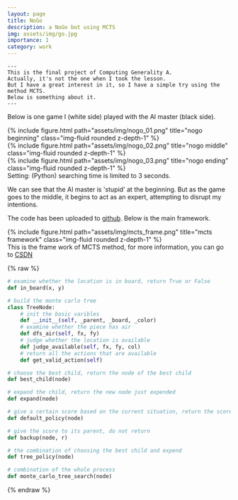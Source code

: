 ```yaml
---
layout: page
title: NoGo
description: a NoGo bot using MCTS   
img: assets/img/go.jpg
importance: 1
category: work
---
```


    ---
    This is the final project of Computing Generality A. 
    Actually, it's not the one when I took the lesson. 
    But I have a great interest in it, so I have a simple try using the method MCTS.
    Below is something about it.
    ---

Below is one game I (white side) played with the AI master (black side).
<div class="row">
    <div class="col-sm mt-3 mt-md-0">
        {% include figure.html path="assets/img/nogo_01.png" title="nogo beginning" class="img-fluid rounded z-depth-1" %}
    </div>
    <div class="col-sm mt-3 mt-md-0">
        {% include figure.html path="assets/img/nogo_02.png" title="nogo middle" class="img-fluid rounded z-depth-1" %}
    </div>
    <div class="col-sm mt-3 mt-md-0">
        {% include figure.html path="assets/img/nogo_03.png" title="nogo ending" class="img-fluid rounded z-depth-1" %}
    </div>
</div>

<div class="caption">
    Setting: (Python) searching time is limited to 3 seconds.
</div>

We can see that the AI master is 'stupid' at the beginning. But as the game goes to the middle, it begins to act as an expert, attempting to disrupt my intentions.

The code has been uploaded to [github](https://github.com/zrbpkuyp/NoGo). Below is the main framework.

<div class="row">
    <div class="col-sm mt-3 mt-md-0">
        {% include figure.html path="assets/img/mcts_frame.png" title="mcts framework" class="img-fluid rounded z-depth-1" %}
    </div>
</div>

<div class="caption">
    This is the frame work of MCTS method, for more information, you can go to <a href='https://blog.csdn.net/weixin_45828785/article/details/102879695'>CSDN</a>
</div>


{% raw %}
```python
# examine whether the location is in board, return True or False
def in_board(x, y) 

# build the monte carlo tree
class TreeNode:
    # init the basic varibles
    def __init__(self, _parent, _board, _color)
    # examine whether the piece has air
    def dfs_air(self, fx, fy)
    # judge whether the location is available
    def judge_available(self, fx, fy, col)
    # return all the actions that are available
    def get_valid_action(self)

# choose the best child, return the node of the best child
def best_child(node)

# expand the child, return the new node just expended
def expand(node)

# give a certain score based on the current situation, return the score
def default_policy(node)

# give the score to its parent, do not return
def backup(node, r)

# the combination of choosing the best child and expend
def tree_policy(node)

# combination of the whole process
def monte_carlo_tree_search(node)
```

{% endraw %}